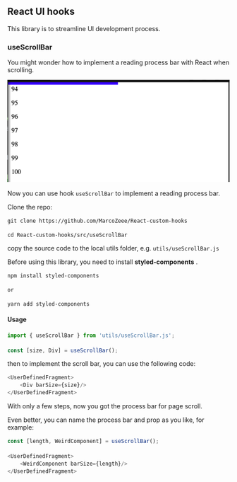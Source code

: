 ## React UI hooks ##

This library is to streamline UI development process.

### useScrollBar ### 

You might wonder how to implement a reading process bar with React when scrolling.

![reading process bar](/public/processBar.png)

Now you can use hook `useScrollBar` to implement a reading process bar. 

Clone the repo: 

    git clone https://github.com/MarcoZeee/React-custom-hooks

    cd React-custom-hooks/src/useScrollBar

copy the source code to the local utils folder, e.g. `utils/useScrollBar.js`


Before using this library, you need to install **styled-components** .

    npm install styled-components

    or 

    yarn add styled-components

#### Usage ####

```js
import { useScrollBar } from 'utils/useScrollBar.js';

const [size, Div] = useScrollBar();

```

then to implement the scroll bar, you can use the following code:

```js
<UserDefinedFragment>
    <Div barSize={size}/>
</UserDefinedFragment>

```
With only a few steps, now you got the process bar for page scroll.

Even better, you can name the process bar and prop as you like, for example:

```js
const [length, WeirdComponent] = useScrollBar();

<UserDefinedFragment>
    <WeirdComponent barSize={length}/>
</UserDefinedFragment>

```


